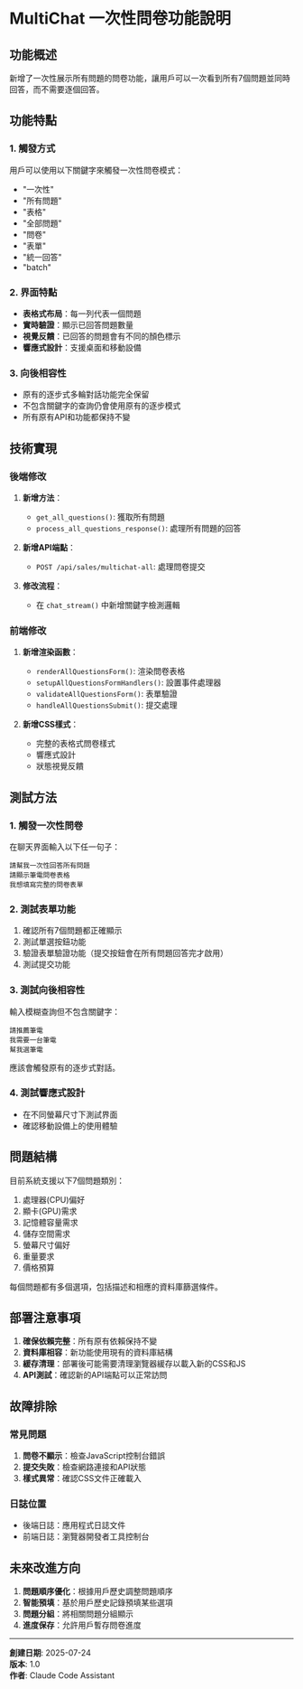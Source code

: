 # MultiChat 一次性問卷功能說明

## 功能概述

新增了一次性展示所有問題的問卷功能，讓用戶可以一次看到所有7個問題並同時回答，而不需要逐個回答。

## 功能特點

### 1. 觸發方式
用戶可以使用以下關鍵字來觸發一次性問卷模式：
- "一次性"
- "所有問題" 
- "表格"
- "全部問題"
- "問卷"
- "表單"
- "統一回答"
- "batch"

### 2. 界面特點
- **表格式布局**：每一列代表一個問題
- **實時驗證**：顯示已回答問題數量
- **視覺反饋**：已回答的問題會有不同的顏色標示
- **響應式設計**：支援桌面和移動設備

### 3. 向後相容性
- 原有的逐步式多輪對話功能完全保留
- 不包含關鍵字的查詢仍會使用原有的逐步模式
- 所有原有API和功能都保持不變

## 技術實現

### 後端修改
1. **新增方法**：
   - `get_all_questions()`: 獲取所有問題
   - `process_all_questions_response()`: 處理所有問題的回答

2. **新增API端點**：
   - `POST /api/sales/multichat-all`: 處理問卷提交

3. **修改流程**：
   - 在 `chat_stream()` 中新增關鍵字檢測邏輯

### 前端修改
1. **新增渲染函數**：
   - `renderAllQuestionsForm()`: 渲染問卷表格
   - `setupAllQuestionsFormHandlers()`: 設置事件處理器
   - `validateAllQuestionsForm()`: 表單驗證
   - `handleAllQuestionsSubmit()`: 提交處理

2. **新增CSS樣式**：
   - 完整的表格式問卷樣式
   - 響應式設計
   - 狀態視覺反饋

## 測試方法

### 1. 觸發一次性問卷
在聊天界面輸入以下任一句子：
```
請幫我一次性回答所有問題
請顯示筆電問卷表格
我想填寫完整的問卷表單
```

### 2. 測試表單功能
1. 確認所有7個問題都正確顯示
2. 測試單選按鈕功能
3. 驗證表單驗證功能（提交按鈕會在所有問題回答完才啟用）
4. 測試提交功能

### 3. 測試向後相容性
輸入模糊查詢但不包含關鍵字：
```
請推薦筆電
我需要一台筆電
幫我選筆電
```
應該會觸發原有的逐步式對話。

### 4. 測試響應式設計
- 在不同螢幕尺寸下測試界面
- 確認移動設備上的使用體驗

## 問題結構

目前系統支援以下7個問題類別：
1. 處理器(CPU)偏好
2. 顯卡(GPU)需求  
3. 記憶體容量需求
4. 儲存空間需求
5. 螢幕尺寸偏好
6. 重量要求
7. 價格預算

每個問題都有多個選項，包括描述和相應的資料庫篩選條件。

## 部署注意事項

1. **確保依賴完整**：所有原有依賴保持不變
2. **資料庫相容**：新功能使用現有的資料庫結構
3. **緩存清理**：部署後可能需要清理瀏覽器緩存以載入新的CSS和JS
4. **API測試**：確認新的API端點可以正常訪問

## 故障排除

### 常見問題
1. **問卷不顯示**：檢查JavaScript控制台錯誤
2. **提交失敗**：檢查網路連接和API狀態
3. **樣式異常**：確認CSS文件正確載入

### 日誌位置
- 後端日誌：應用程式日誌文件
- 前端日誌：瀏覽器開發者工具控制台

## 未來改進方向

1. **問題順序優化**：根據用戶歷史調整問題順序
2. **智能預填**：基於用戶歷史記錄預填某些選項  
3. **問題分組**：將相關問題分組顯示
4. **進度保存**：允許用戶暫存問卷進度

---

**創建日期**: 2025-07-24  
**版本**: 1.0  
**作者**: Claude Code Assistant